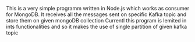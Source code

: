 This is a very simple programm written in Node.js which works as consumer for MongoDB.
It receives all the messages sent on specific Kafka topic and store them on given mongoDB collection
Currentl this program is lemited in ints functionalities and so it makes the use of single partition
of given kafka topic